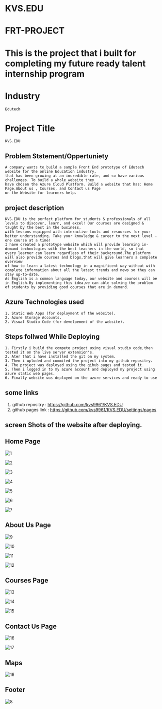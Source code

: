 # KVS.EDU
# FRT-PROJECT
# This is the project that i built for completing my future ready talent internship program

# Industry
    Edutech

# Project Title
    KVS.EDU
## Problem Ststement/Oppertuniety
    A company wants to build a sample Front End prototype of Edutech website for the online Education industry,
    that has been growing at an incredible rate, and so have various challenges. To build a whole website they 
    have chosen the Azure Cloud Platform. Build a website that has: Home Page,About us , Courses, and Contact us Page 
    on the Website for learners help.


## project description
    KVS.EDU is the perfect platform for students & professionals of all levels to discover, learn, and excel! Our courses are designed & taught by the best in the business,
    with lessons equipped with interactive tools and resources for your better understanding. Take your knowledge & career to the next level - one course at a time!
    I have created a prototype website which will provide learning in-demand technologies with the best teachers in the world, so that       
    every learner can learn regardless of their background.The platform will also provide courses and blogs,that will give learners a complete overview 
    of how to learn a latest technology in a magnificent way without with complete information about all the latest trends and news so they can stay up-to-date. 
    As English is a common language today, our website and courses will be in English.By implementing this idea,we can able solving the problem of students by providing good courses that are in demand.

## Azure Technologies used 

    1. Static Web Apps (for deployment of the website).
    2. Azure Storage Accounts.
    2. Visual Studio Code (for develpement of the website).                                                             
    
## Steps follwed While Deploying
    1. Firstly i build the compete project using visual studio code,then tested it on the live server extension's.
    2. Ater that i have installed the git on my system.
    3. Then i uploded and commited the project into my github repositry.
    4. The project was deployed using the gihub pages and tested it.
    5. Then i logged in to my azure account and deployed my project using azure static web pages.
    6. Finally website was deployed on the azure services and ready to use
  
## some links
  1. github repositry : https://github.com/kvs9961/KVS.EDU
  2. github pages link : https://github.com/kvs9961/KVS.EDU/settings/pages
  
## screen Shots of the website after deploying.

   ## Home Page
![1](https://github.com/kvs9961/KVS.EDU/assets/126387058/d4397d43-a606-4315-a9a6-3958cc6478d4)

![2](https://github.com/kvs9961/KVS.EDU/assets/126387058/5d6619ad-afe6-4ea9-8050-14d4aab30f3c)

![3](https://github.com/kvs9961/KVS.EDU/assets/126387058/29a1b31f-10b9-4e9e-a7f8-fd94153cdb00)

![4](https://github.com/kvs9961/KVS.EDU/assets/126387058/a1ceceb3-0f12-4e24-a789-6b85c08146e9)

![5](https://github.com/kvs9961/KVS.EDU/assets/126387058/d6094466-3d78-4de9-bdf5-60360483bbbb)

![6](https://github.com/kvs9961/KVS.EDU/assets/126387058/8806efda-fb49-45bf-a55f-f0b12adf30b9)

![7](https://github.com/kvs9961/KVS.EDU/assets/126387058/abb15a89-e606-44d4-a230-7fe20e2d91ca)

   ## About Us Page
![9](https://github.com/kvs9961/KVS.EDU/assets/126387058/f8d43d1f-c520-40aa-b735-5697847bf3c8)

![10](https://github.com/kvs9961/KVS.EDU/assets/126387058/9c01c108-e2fd-4565-8ce4-b53a86c84b6d)

![11](https://github.com/kvs9961/KVS.EDU/assets/126387058/0740765d-7b1d-4970-b6b1-79e3e360d18d)

![12](https://github.com/kvs9961/KVS.EDU/assets/126387058/02a703fc-77ee-4e6f-ae48-4f7a1af44720)

   ## Courses Page
![13](https://github.com/kvs9961/KVS.EDU/assets/126387058/5503b014-2758-49bf-81e5-aa6f8ff76514)

![14](https://github.com/kvs9961/KVS.EDU/assets/126387058/21a2df3e-4982-428c-b328-a5e512f1609c)

![15](https://github.com/kvs9961/KVS.EDU/assets/126387058/095157c5-2bc1-48f5-acfc-6ab5a945257f)

   ## Contact Us Page
![16](https://github.com/kvs9961/KVS.EDU/assets/126387058/29e8dc23-3232-48b5-8679-2bdc69809c4b)

![17](https://github.com/kvs9961/KVS.EDU/assets/126387058/242ffc29-e817-4553-ae36-5749b38b5039)

   ## Maps
![18](https://github.com/kvs9961/KVS.EDU/assets/126387058/09fa681b-18c7-461a-9fff-af72ef1e30d9)

   ## Footer
![8](https://github.com/kvs9961/KVS.EDU/assets/126387058/b99e5e6a-c1aa-4d65-8b9e-cf1bb479c718)





